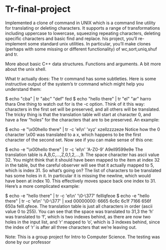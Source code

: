 # Tr-final-project
Implemented a clone of command in UNIX which is a command line utility for translating or deleting characters. It supports a range of transformations including uppercase to lowercase, squeezing repeating characters, deleting specific characters and basic find and replace.
his project, you’ll re-implement some standard unix utilities. In particular, you’ll make clones (perhaps with some missing or different functionality) of wc,sort,uniq,shuf and tr.

More about basic C++ data structures.
Functions and arguments.
A bit more about the unix shell.

What tr actually does: The tr command has some subtleties. Here is some instructive output of the system’s tr command which might help you understand them:

$ echo "cba" | tr "abc" "def"
fed
$ echo "hello there" | tr "el" "ar"
harro thara
One thing to watch out for is the -c option. Think of it this way: characters in the first set will be preserved, and all others will be translated. The tricky thing is that the translation table will start at character 0, and have a few “holes” for the characters that are to be preserved. An example:

$ echo -e "\x00hello there" | tr -c 'el\n' 'xyz'
xzellzzzzeze
Notice how the 0 character \x00 was translated to a x, which happens to be the first character of the second set. Now see if you can make sense of this one:

$ echo -e "\x00hello there" | tr -c 'el\n' 'A-Z0-9'
A9ell9599e9e
The translation table is A,B,C,...,Z,0,1,2,...,9. The space character has ascii value 32. You might think that it should have been mapped to the item at index 32 in the table, but the careful observer will see that it actually mapped to 5, which is index 31. So what’s going on? The list of characters to be translated has some holes in it. In particular it is missing the newline, which would have been at index 10. This effectively moves space back one index to 31. Here’s a more complicated example:

$ echo -e "hello there" | tr -c 'el\n' '\0-\377'
felllqfeoe
$ echo -e "hello there" | tr -c 'el\n' '\0-\377' | xxd
00000000: 6665 6c6c 6c1f 7166 656f 650a            felll.qfeoe.
The translation table is just all characters in order (ascii value 0 to 255). You can see that the space was translated to 31,3 the ‘h’ was translated to ‘f’, which is two indexes behind, as there are now two holes in the input list, and ‘r’ mapped to ‘o’, which is 3 indexes behind, since the index of ‘r’ is after all three characters that we’re leaving out.

Note: This is a group project for Intro to Computer Science. The testing was done by our professor 
